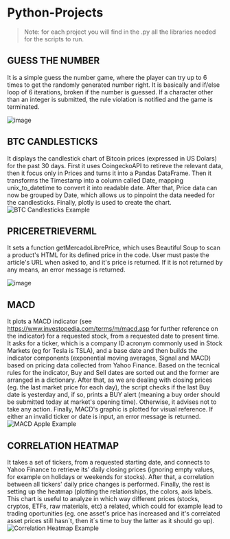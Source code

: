 # Python-Projects

> Note: for each project you will find in the .py all the libraries needed for the scripts to run.

## GUESS THE NUMBER
It is a simple guess the number game, where the player can try up to 6 times to get the randomly generated number right.
It is basically and if/else loop of 6 iterations, broken if the number is guessed.
If a character other than an integer is submitted, the rule violation is notified and the game is terminated.

![image](https://user-images.githubusercontent.com/111796101/211201603-d9fe5bd2-fc4e-4617-a8cb-a78a63fa3ef7.png)



## BTC CANDLESTICKS
It displays the candlestick chart of Bitcoin prices (expressed in US Dolars) for the past 30 days.
First it uses CoingeckoAPI to retireve the relevant data, then it focus only in Prices and turns it into a Pandas DataFrame.
Then it transforms the Timestamp into a column called Date, mapping unix_to_datetime to convert it into readable date.
After that, Price data can now be grouped by Date, which allows us to pinpoint the data needed for the candlesticks.
Finally, plotly is used to create the chart.![BTC Candlesticks Example](https://user-images.githubusercontent.com/111796101/211084396-aba73f33-69eb-4627-aa0b-f683c96a4f7e.jpg)


## PRICERETRIEVERML
It sets a function getMercadoLibrePrice, which uses Beautiful Soup to scan a product's HTML for its defined price in the code.
User must paste the article's URL when asked to, and it's price is returned. If it is not returned by any means, an error message is returned.

![image](https://user-images.githubusercontent.com/111796101/211202722-0743c305-c5c8-411b-a41e-27ecade80496.png)



## MACD
It plots a MACD indicator (see https://www.investopedia.com/terms/m/macd.asp for further reference on the indicator) for a 
requested stock, from a requested date to present time. It asks for a ticker, which is a company ID acronym commonly 
used in Stock Markets (eg for Tesla is TSLA), and a base date and then builds the indicator components (exponential
moving averages, Signal and MACD) based on pricing data collected from Yahoo Finance. Based on the tecnical rules for the
indicator, Buy and Sell dates are sorted out and the former are arranged in a dictionary. After that, as we are dealing with
closing prices (eg. the last market price for each day), the script checks if the last Buy date is yesterday and, if so, 
prints a BUY alert (meaning a buy order should be submitted today at market's opening time). Otherwise, it advises not to
take any action. Finally, MACD's graphic is plotted for visual reference. If either an invalid ticker or date is input, an 
error message is returned.![MACD Apple Example](https://user-images.githubusercontent.com/111796101/211083982-1c66bd45-bd8b-4987-9fbd-be2cd07b82db.png)


## CORRELATION HEATMAP
It takes a set of tickers, from a requested starting date, and connects to Yahoo Finance to retrieve its' daily closing prices
(ignoring empty values, for example on holidays or weekends for stocks). After that, a correlation between all tickers' daily
price changes is performed. Finally, the rest is setting up the heatmap (plotting the relationships, the colors, axis labels. 
This chart is useful to analyze in which way different prices (stocks, cryptos, ETFs, raw materials, etc) a related, which could
for example lead to trading oportunities (eg. one asset's price has increased and it's correlated asset prices still hasn´t, then
it´s time to buy the latter as it should go up).![Correlation Heatmap Example](https://user-images.githubusercontent.com/111796101/211084010-c24413a6-c0f4-4c1d-b6ef-772aab3f14ee.png)



